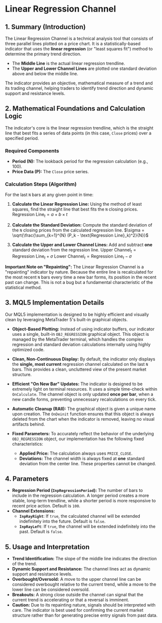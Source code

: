 # Linear Regression Channel

## 1. Summary (Introduction)

The Linear Regression Channel is a technical analysis tool that consists of three parallel lines plotted on a price chart. It is a statistically-based indicator that uses the **linear regression** (or "least squares fit") method to determine the primary trend direction.

- The **Middle Line** is the actual linear regression trendline.
- The **Upper and Lower Channel Lines** are plotted one standard deviation above and below the middle line.

The indicator provides an objective, mathematical measure of a trend and its trading channel, helping traders to identify trend direction and dynamic support and resistance levels.

## 2. Mathematical Foundations and Calculation Logic

The indicator's core is the linear regression trendline, which is the straight line that best fits a series of data points (in this case, `Close` prices) over a specified period.

### Required Components

- **Period (N):** The lookback period for the regression calculation (e.g., 100).
- **Price Data (P):** The `Close` price series.

### Calculation Steps (Algorithm)

For the last `N` bars at any given point in time:

1. **Calculate the Linear Regression Line:** Using the method of least squares, find the straight line that best fits the `N` closing prices.
   $\text{Regression Line}_t = a + b \times t$

2. **Calculate the Standard Deviation:** Compute the standard deviation of the `N` closing prices from the calculated regression line.
   $\sigma = \sqrt{\frac{\sum_{k=1}^{N} (P_k - \text{Regression Line}_k)^2}{N}}$

3. **Calculate the Upper and Lower Channel Lines:** Add and subtract **one** standard deviation from the regression line.
   $\text{Upper Channel}_t = \text{Regression Line}_t + \sigma$
   $\text{Lower Channel}_t = \text{Regression Line}_t - \sigma$

**Important Note on "Repainting":** The Linear Regression Channel is a "repainting" indicator by nature. Because the entire line is recalculated for the most recent `N` bars every time a new bar forms, its position in the recent past can change. This is not a bug but a fundamental characteristic of the statistical method.

## 3. MQL5 Implementation Details

Our MQL5 implementation is designed to be highly efficient and visually clean by leveraging MetaTrader 5's built-in graphical objects.

- **Object-Based Plotting:** Instead of using indicator buffers, our indicator uses a single, built-in `OBJ_REGRESSION` graphical object. This object is managed by the MetaTrader terminal, which handles the complex regression and standard deviation calculations internally using highly optimized code.

- **Clean, Non-Continuous Display:** By default, the indicator only displays the **single, most current** regression channel calculated on the last `N` bars. This provides a clean, uncluttered view of the present market structure.

- **Efficient "On New Bar" Updates:** The indicator is designed to be extremely light on terminal resources. It uses a simple time-check within `OnCalculate`. The channel object is only updated **once per bar**, when a new candle forms, preventing unnecessary recalculations on every tick.

- **Automatic Cleanup (RAII):** The graphical object is given a unique name upon creation. The `OnDeinit` function ensures that this object is always deleted from the chart when the indicator is removed, leaving no visual artifacts behind.

- **Fixed Parameters:** To accurately reflect the behavior of the underlying `OBJ_REGRESSION` object, our implementation has the following fixed characteristics:
  - **Applied Price:** The calculation always uses `PRICE_CLOSE`.
  - **Deviations:** The channel width is always fixed at **one** standard deviation from the center line. These properties cannot be changed.

## 4. Parameters

- **Regression Period (`InpRegressionPeriod`):** The number of bars to include in the regression calculation. A longer period creates a more stable, long-term trendline, while a shorter period is more responsive to recent price action. Default is `100`.
- **Channel Extensions:**
  - **`InpRayRight`**: If `true`, the calculated channel will be extended indefinitely into the future. Default is `false`.
  - **`InpRayLeft`**: If `true`, the channel will be extended indefinitely into the past. Default is `false`.

## 5. Usage and Interpretation

- **Trend Identification:** The slope of the middle line indicates the direction of the trend.
- **Dynamic Support and Resistance:** The channel lines act as dynamic support and resistance levels.
- **Overbought/Oversold:** A move to the upper channel line can be considered overbought relative to the current trend, while a move to the lower line can be considered oversold.
- **Breakouts:** A strong close outside the channel can signal that the current trend is accelerating or that a reversal is imminent.
- **Caution:** Due to its repainting nature, signals should be interpreted with care. The indicator is best used for confirming the current market structure rather than for generating precise entry signals from past data.

